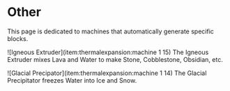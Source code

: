# Other

This page is dedicated to machines that automatically generate specific blocks.

![Igneous Extruder](item:thermalexpansion:machine 1 15)
The Igneous Extruder mixes Lava and Water to make Stone, Cobblestone, Obsidian, etc.

![Glacial Precipator](item:thermalexpansion:machine 1 14)
The Glacial Precipitator freezes Water into Ice and Snow.
